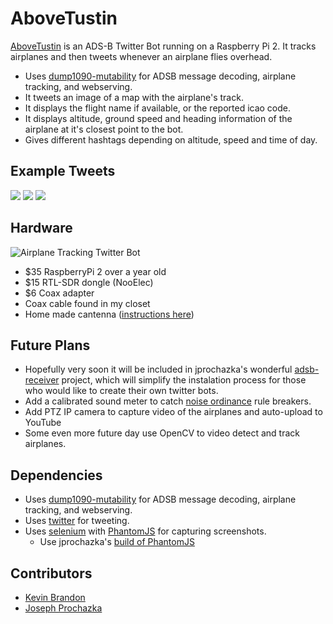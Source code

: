 # AboveTustin
[AboveTustin](https://twitter.com/abovetustin) is an ADS-B Twitter Bot running on a Raspberry Pi 2.  It tracks airplanes and then tweets whenever an airplane flies overhead.

 * Uses [dump1090-mutability](https://github.com/mutability/dump1090) for ADSB message decoding, airplane tracking, and webserving.
 * It tweets an image of a map with the airplane's track.
 * It displays the flight name if available, or the reported icao code.
 * It displays altitude, ground speed and heading information of the airplane at it's closest point to the bot.
 * Gives different hashtags depending on altitude, speed and time of day.

## Example Tweets
![](http://i.imgur.com/fpzYXFTl.png)
![](http://i.imgur.com/t1Wzd1tl.png)
![](http://i.imgur.com/mjvbbPNl.png)

## Hardware
![Airplane Tracking Twitter Bot](http://i.imgur.com/zKuL5y1l.jpg)
 
 * $35 RaspberryPi 2 over a year old
 * $15 RTL-SDR dongle (NooElec)
 * $6 Coax adapter
 * Coax cable found in my closet
 * Home made cantenna ([instructions here](https://www.adsbexchange.com/forums/topic/beginners-2-cantenna-easy-diy-antenna-to-improve-rangeplane-count/))
 
## Future Plans
* Hopefully very soon it will be included in jprochazka's wonderful [adsb-receiver](https://github.com/jprochazka/adsb-receiver) project, which will simplify the instalation process for those who would like to create their own twitter bots.
* Add a calibrated sound meter to catch [noise ordinance](http://www.ocair.com/generalaviation/noise/) rule breakers.
* Add PTZ IP camera to capture video of the airplanes and auto-upload to YouTube
 * Some even more future day use OpenCV to video detect and track airplanes.

## Dependencies
* Uses [dump1090-mutability](https://github.com/mutability/dump1090) for ADSB message decoding, airplane tracking, and webserving.
* Uses [twitter](https://pypi.python.org/pypi/twitter) for tweeting.
* Uses [selenium](https://pypi.python.org/pypi/selenium) with [PhantomJS](http://phantomjs.org/) for capturing screenshots.
  * Use jprochazka's [build of PhantomJS](https://github.com/jprochazka/phantomjs-linux-armv7l)

## Contributors
* [Kevin Brandon](https://github.com/kevinabrandon)
* [Joseph Prochazka](https://github.com/jprochazka)
